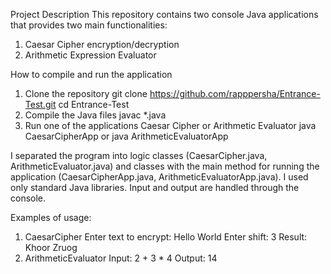 Project Description
This repository contains two console Java applications that provides two main functionalities:
1. Caesar Cipher encryption/decryption   
2. Arithmetic Expression Evaluator 

How to compile and run the application
1. Clone the repository
git clone https://github.com/rapppersha/Entrance-Test.git
cd Entrance-Test
2. Compile the Java files
javac *.java
3. Run one of the applications Caesar Cipher or Arithmetic Evaluator
java CaesarCipherApp
or
java ArithmeticEvaluatorApp

I separated the program into logic classes (CaesarCipher.java, ArithmeticEvaluator.java) and classes with the main method for running the application (CaesarCipherApp.java, ArithmeticEvaluatorApp.java). I used only standard Java libraries. Input and output are handled through the console.

Examples of usage:
1. CaesarCipher
Enter text to encrypt: Hello World
Enter shift: 3
Result: Khoor Zruog
2. ArithmeticEvaluator
Input: 2 + 3 * 4
Output: 14
